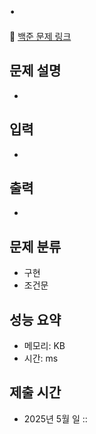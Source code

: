 # .  
🔗 [백준 문제 링크](https://www.acmicpc.net/problem/)

## 문제 설명
- 
## 입력
- 
## 출력
- 
## 문제 분류
- 구현
- 조건문
## 성능 요약
- 메모리:  KB
- 시간:  ms
## 제출 시간
- 2025년 5월 일 ::